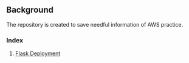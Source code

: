 ## Background
The repository is created to save needful information of AWS practice.

### Index
1. [Flask Deployment](https://github.com/abidkhan484/aws-practice/tree/main/flask-deployement)
